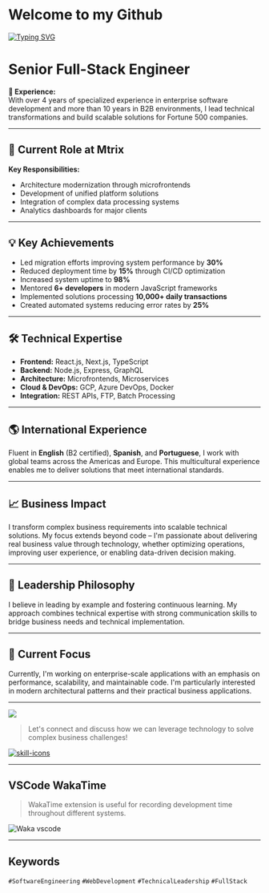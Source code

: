 # Welcome to my Github

[![Typing SVG](https://readme-typing-svg.demolab.com/?lines=ReactJS;NodeJS;Python;AI+and+LLM;English+and+Spanish;Brazilian+Portuguese+native+speaker+;Scan+QR+Code;Add+me+on+LinkedIn)](https://github.com/jeferson-franco)

# Senior Full-Stack Engineer

**🔹 Experience:**  
With over 4 years of specialized experience in enterprise software development and more than 10 years in B2B environments, I lead technical transformations and build scalable solutions for Fortune 500 companies.

---

## 🚀 Current Role at Mtrix

**Key Responsibilities:**
- Architecture modernization through microfrontends
- Development of unified platform solutions
- Integration of complex data processing systems
- Analytics dashboards for major clients

---

## 💡 Key Achievements

- Led migration efforts improving system performance by **30%**
- Reduced deployment time by **15%** through CI/CD optimization
- Increased system uptime to **98%**
- Mentored **6+ developers** in modern JavaScript frameworks
- Implemented solutions processing **10,000+ daily transactions**
- Created automated systems reducing error rates by **25%**

---

## 🛠️ Technical Expertise

- **Frontend:** React.js, Next.js, TypeScript
- **Backend:** Node.js, Express, GraphQL
- **Architecture:** Microfrontends, Microservices
- **Cloud & DevOps:** GCP, Azure DevOps, Docker
- **Integration:** REST APIs, FTP, Batch Processing

---

## 🌎 International Experience

Fluent in **English** (B2 certified), **Spanish**, and **Portuguese**, I work with global teams across the Americas and Europe. This multicultural experience enables me to deliver solutions that meet international standards.

---

## 📈 Business Impact

I transform complex business requirements into scalable technical solutions. My focus extends beyond code – I'm passionate about delivering real business value through technology, whether optimizing operations, improving user experience, or enabling data-driven decision making.

---

## 🤝 Leadership Philosophy

I believe in leading by example and fostering continuous learning. My approach combines technical expertise with strong communication skills to bridge business needs and technical implementation.

---

## 🎯 Current Focus

Currently, I'm working on enterprise-scale applications with an emphasis on performance, scalability, and maintainable code. I'm particularly interested in modern architectural patterns and their practical business applications.

---

<div dir="auto">
  <a href="https://www.linkedin.com/in/jefersonfranco/" alt="jefe-linkedin">
    <img style="max-width: 100%;" src="https://img.shields.io/badge/-Linkedin-6610F2?style=for-the-badge&logo=Linkedin&logoColor=FFFFFF&link=https://www.linkedin.com/in/jefersonfranco/">
  </a>
</div>

> Let's connect and discuss how we can leverage technology to solve complex business challenges!

<p align="left">
  <a href="https://skillicons.dev">
    <img src="https://skillicons.dev/icons?i=git,js,kubernetes,materialui,nodejs,py,react,sass&perline=4&theme=light" alt="skill-icons" title="stack-icons"/>
  </a>
</p>

---

## VSCode WakaTime

> WakaTime extension is useful for recording development time throughout different systems.

![Waka vscode](https://wakatime.com/share/@328ec2d1-7a5b-47b2-8ff2-1d3c2f9fa1a9/ae7a4b23-a486-4c32-9402-e4147d7dfac8.svg)

---

## Keywords

`#SoftwareEngineering` `#WebDevelopment` `#TechnicalLeadership` `#FullStack`
